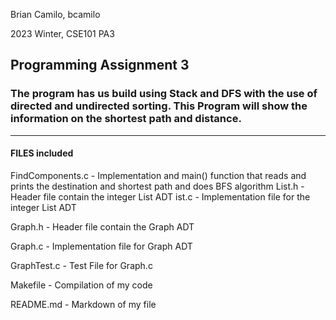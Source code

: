 Brian Camilo, bcamilo

2023 Winter, CSE101 PA3

## Programming Assignment 3

### The program has us build using Stack and DFS with the use of directed and undirected sorting. This Program will show the information on the shortest path and distance.
-------------------------------------------------------------------------------------------------------------
#### FILES included

FindComponents.c -    Implementation and main() function that reads and prints the destination and shortest path and does BFS algorithm
List.h -        Header file contain the integer List ADT
ist.c -        Implementation file for the integer List ADT

Graph.h - 	    Header file contain the Graph ADT 

Graph.c -	    Implementation file for Graph ADT

GraphTest.c -   Test File for Graph.c

Makefile -      Compilation of my code

README.md  -    Markdown of my file
